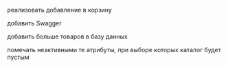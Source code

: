 реализовать добавление в корзину

добавить Swagger

добавить больше товаров в базу данных

помечать неактивными те атрибуты, при выборе которых каталог будет пустым
